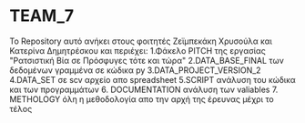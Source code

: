 # TEAM_7
Το Repository αυτό ανήκει στους φοιτητές Ζεϊμπεκάκη Χρυσούλα και Κατερίνα Δημητρέσκου και περιέχει:
1.Φάκελο PITCH της εργασίας "Ρατσιστική Βία σε Πρόσφυγες τότε και τώρα" 
2.DATA_BASE_FINAL των δεδομένων γραμμένα σε κώδικα py
3.DATA_PROJECT_VERSION_2 
4.DATA_SET σε scv αρχείο απο spreadsheet 
5.SCRIPT ανάλυση του κώδικα και των προγραμμάτων 
6. DOCUMENTATION ανάλυση των valiables 
7. METHOLOGY όλη η μεθοδολογία απο την αρχή της έρευνας μέχρι το τέλος 
